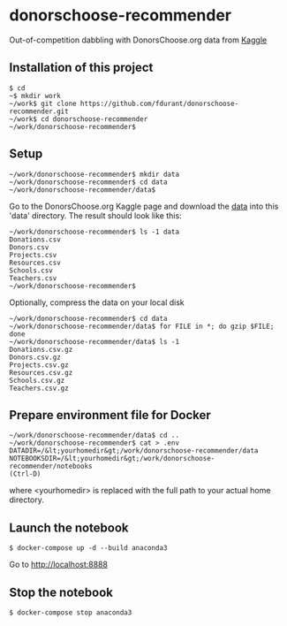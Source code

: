 # donorschoose-recommender

Out-of-competition dabbling with DonorsChoose.org data from [Kaggle](https://www.kaggle.com/donorschoose)

## Installation of this project
```
$ cd
~$ mkdir work
~/work$ git clone https://github.com/fdurant/donorschoose-recommender.git
~/work$ cd donorschoose-recommender
~/work/donorschoose-recommender$ 
```

## Setup

```
~/work/donorschoose-recommender$ mkdir data
~/work/donorschoose-recommender$ cd data
~/work/donorschoose-recommender/data$
```

Go to the DonorsChoose.org Kaggle page and download the [data](https://www.kaggle.com/donorschoose/io/data) into this 'data' directory.
The result should look like this:
```
~/work/donorschoose-recommender$ ls -1 data
Donations.csv
Donors.csv
Projects.csv
Resources.csv
Schools.csv
Teachers.csv
~/work/donorschoose-recommender$
```

Optionally, compress the data on your local disk
```
~/work/donorschoose-recommender$ cd data
~/work/donorschoose-recommender/data$ for FILE in *; do gzip $FILE; done
~/work/donorschoose-recommender/data$ ls -1
Donations.csv.gz
Donors.csv.gz
Projects.csv.gz
Resources.csv.gz
Schools.csv.gz
Teachers.csv.gz
```

## Prepare environment file for Docker
```
~/work/donorschoose-recommender/data$ cd ..
~/work/donorschoose-recommender$ cat > .env
DATADIR=/&lt;yourhomedir&gt;/work/donorschoose-recommender/data
NOTEBOOKSDIR=/&lt;yourhomedir&gt;/work/donorschoose-recommender/notebooks
(Ctrl-D)
```
where &lt;yourhomedir&gt; is replaced with the full path to your actual home directory.

## Launch the notebook
```
$ docker-compose up -d --build anaconda3
```

Go to [http://localhost:8888](http://localhost:8888)


## Stop the notebook
```
$ docker-compose stop anaconda3
```
